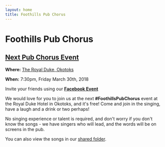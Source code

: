 ```yaml
---
layout: home
title: Foothills Pub Chorus
---
```


# Foothills Pub Chorus

## [Next Pub Chorus Event](https://www.facebook.com/events/162237834343849/)

**Where:** [The Royal Duke, Okotoks](http://royaldukehotel.com/)

**When:** 7:30pm, Friday March 30th, 2018

Invite your friends using our **[Facebook Event](https://www.facebook.com/events/162237834343849/)**

We would love for you to join us at the next **#FoothillsPubChorus** event at the Royal Duke Hotel in Okotoks, and it's free! Come and join in the singing, have a laugh and a drink or two perhaps!

No singing experience or talent is required, and don't worry if you don't know the songs - we have singers who will lead, and the words will be on screens in the pub.

You can also view the songs in our [shared folder](https://drive.google.com/drive/folders/1WI-AoAYRjA-9-h6aE6HQipBJj18rkeom).
